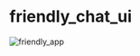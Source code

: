 # friendly_chat_ui

![friendly_app](https://user-images.githubusercontent.com/28836100/153278741-df0daa0b-6742-41d3-8385-47a7e0f3fcfb.gif)
